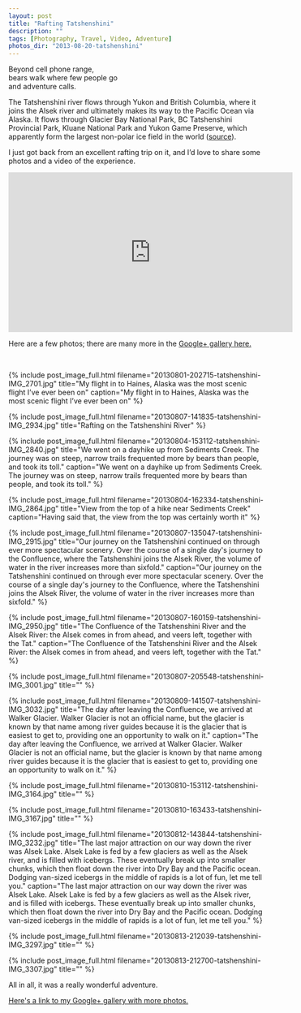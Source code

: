 ```yaml
---
layout: post
title: "Rafting Tatshenshini"
description: ""
tags: [Photography, Travel, Video, Adventure]
photos_dir: "2013-08-20-tatshenshini"
---
```


>
Beyond cell phone range,<br/>
bears walk where few people go<br/>
and adventure calls.


The Tatshenshini river flows through Yukon and British Columbia,
where it joins the Alsek river and ultimately makes its way to
the Pacific Ocean via Alaska. It flows through Glacier Bay National Park,
BC Tatshenshini Provincial Park, Kluane National Park and Yukon Game Preserve,
which apparently form the largest non-polar ice field in the world
(<a href="http://www.tatshenshiniyukon.com/expeditiontrips.html"
   target="_blank">source</a>).

I just got back from an excellent rafting trip on it,
and I’d love to share some photos and a video of the experience.

<iframe width="560" height="315" src="https://www.youtube.com/embed/v3Ozqa5ZexA"
 frameborder="0" allowfullscreen></iframe>


Here are a few photos; there are many more in the
<a href="https://plus.google.com/photos/102475482399437606317/albums/5914388552143113329"
   target="_blank" title="Google+ photo album">
   Google+ gallery here.
</a>


<!--more-->
<br/>

{% include post_image_full.html
   filename="20130801-202715-tatshenshini-IMG_2701.jpg"
   title="My flight in to Haines, Alaska was the most scenic flight I’ve ever been on"
   caption="My flight in to Haines, Alaska was the most scenic flight I’ve ever been on" %}

{% include post_image_full.html
   filename="20130807-141835-tatshenshini-IMG_2934.jpg"
   title="Rafting on the Tatshenshini River" %}

{% include post_image_full.html
   filename="20130804-153112-tatshenshini-IMG_2840.jpg"
   title="We went on a dayhike up from Sediments Creek. The journey was on steep, narrow trails frequented more by bears than people, and took its toll."
   caption="We went on a dayhike up from Sediments Creek. The journey was on steep, narrow trails frequented more by bears than people, and took its toll." %}

{% include post_image_full.html
   filename="20130804-162334-tatshenshini-IMG_2864.jpg"
   title="View from the top of a hike near Sediments Creek"
   caption="Having said that, the view from the top was certainly worth it" %}

{% include post_image_full.html
   filename="20130807-135047-tatshenshini-IMG_2915.jpg"
   title="Our journey on the Tatshenshini continued on through ever more spectacular scenery. Over the course of a single day's journey to the Confluence, where the Tatshenshini joins the Alsek River, the volume of water in the river increases more than sixfold."
   caption="Our journey on the Tatshenshini continued on through ever more spectacular scenery. Over the course of a single day's journey to the Confluence, where the Tatshenshini joins the Alsek River, the volume of water in the river increases more than sixfold." %}

{% include post_image_full.html
   filename="20130807-160159-tatshenshini-IMG_2950.jpg"
   title="The Confluence of the Tatshenshini River and the Alsek River: the Alsek comes in from ahead, and veers left, together with the Tat."
   caption="The Confluence of the Tatshenshini River and the Alsek River: the Alsek comes in from ahead, and veers left, together with the Tat." %}

{% include post_image_full.html
   filename="20130807-205548-tatshenshini-IMG_3001.jpg"
   title="" %}

{% include post_image_full.html
   filename="20130809-141507-tatshenshini-IMG_3032.jpg"
   title="The day after leaving the Confluence, we arrived at Walker Glacier. Walker Glacier is not an official name, but the glacier is known by that name among river guides because it is the glacier that is easiest to get to, providing one an opportunity to walk on it."
   caption="The day after leaving the Confluence, we arrived at Walker Glacier. Walker Glacier is not an official name, but the glacier is known by that name among river guides because it is the glacier that is easiest to get to, providing one an opportunity to walk on it." %}

{% include post_image_full.html
   filename="20130810-153112-tatshenshini-IMG_3164.jpg"
   title="" %}

{% include post_image_full.html
   filename="20130810-163433-tatshenshini-IMG_3167.jpg"
   title="" %}

{% include post_image_full.html
   filename="20130812-143844-tatshenshini-IMG_3232.jpg"
   title="The last major attraction on our way down the river was Alsek Lake. Alsek Lake is fed by a few glaciers as well as the Alsek river, and is filled with icebergs. These eventually break up into smaller chunks, which then float down the river into Dry Bay and the Pacific ocean. Dodging van-sized icebergs in the middle of rapids is a lot of fun, let me tell you."
   caption="The last major attraction on our way down the river was Alsek Lake. Alsek Lake is fed by a few glaciers as well as the Alsek river, and is filled with icebergs. These eventually break up into smaller chunks, which then float down the river into Dry Bay and the Pacific ocean. Dodging van-sized icebergs in the middle of rapids is a lot of fun, let me tell you." %}

{% include post_image_full.html
   filename="20130813-212039-tatshenshini-IMG_3297.jpg"
   title="" %}

{% include post_image_full.html
   filename="20130813-212700-tatshenshini-IMG_3307.jpg"
   title="" %}


All in all, it was a really wonderful adventure.


<a href="https://plus.google.com/photos/102475482399437606317/albums/5914388552143113329"
   target="_blank" title="Google+ photo album">
   Here's a link to my Google+ gallery with more photos.
</a>

